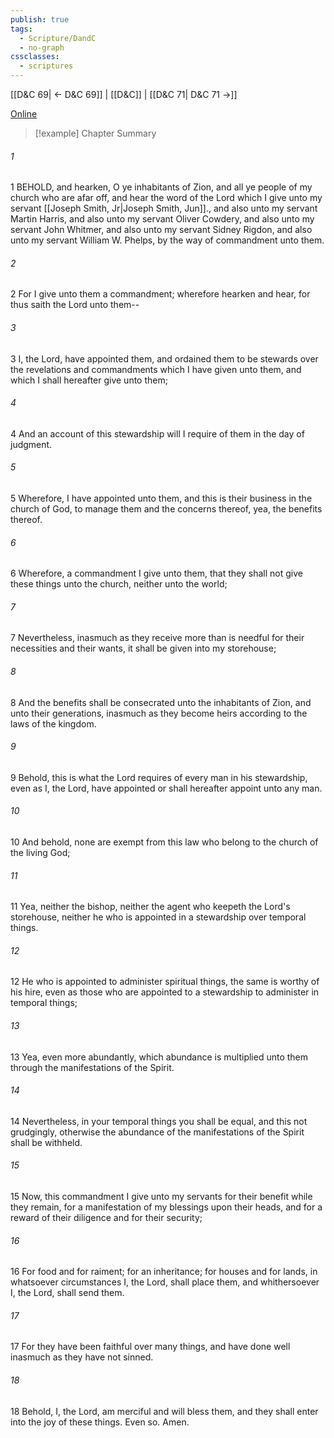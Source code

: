 ```yaml
---
publish: true
tags:
  - Scripture/DandC
  - no-graph
cssclasses:
  - scriptures
---
```

[[D&C 69| ← D&C 69]] | [[D&C]] | [[D&C 71| D&C 71 →]]

[Online](https://churchofjesuschrist.org/study/scriptures/dc-testament/dc/70?lang=eng)

>[!example] Chapter Summary
>
###### 1
1 BEHOLD, and hearken, O ye inhabitants of Zion, and all ye people of my church who are afar off, and hear the word of the Lord which I give unto my servant [[Joseph Smith, Jr|Joseph Smith, Jun]]., and also unto my servant Martin Harris, and also unto my servant Oliver Cowdery, and also unto my servant John Whitmer, and also unto my servant Sidney Rigdon, and also unto my servant William W. Phelps, by the way of commandment unto them.
###### 2
2 For I give unto them a commandment; wherefore hearken and hear, for thus saith the Lord unto them--
###### 3
3 I, the Lord, have appointed them, and ordained them to be stewards over the revelations and commandments which I have given unto them, and which I shall hereafter give unto them;
###### 4
4 And an account of this stewardship will I require of them in the day of judgment.
###### 5
5 Wherefore, I have appointed unto them, and this is their business in the church of God, to manage them and the concerns thereof, yea, the benefits thereof.
###### 6
6 Wherefore, a commandment I give unto them, that they shall not give these things unto the church, neither unto the world;
###### 7
7 Nevertheless, inasmuch as they receive more than is needful for their necessities and their wants, it shall be given into my storehouse;
###### 8
8 And the benefits shall be consecrated unto the inhabitants of Zion, and unto their generations, inasmuch as they become heirs according to the laws of the kingdom.
###### 9
9 Behold, this is what the Lord requires of every man in his stewardship, even as I, the Lord, have appointed or shall hereafter appoint unto any man.
###### 10
10 And behold, none are exempt from this law who belong to the church of the living God;
###### 11
11 Yea, neither the bishop, neither the agent who keepeth the Lord's storehouse, neither he who is appointed in a stewardship over temporal things.
###### 12
12 He who is appointed to administer spiritual things, the same is worthy of his hire, even as those who are appointed to a stewardship to administer in temporal things;
###### 13
13 Yea, even more abundantly, which abundance is multiplied unto them through the manifestations of the Spirit.
###### 14
14 Nevertheless, in your temporal things you shall be equal, and this not grudgingly, otherwise the abundance of the manifestations of the Spirit shall be withheld.
###### 15
15 Now, this commandment I give unto my servants for their benefit while they remain, for a manifestation of my blessings upon their heads, and for a reward of their diligence and for their security;
###### 16
16 For food and for raiment; for an inheritance; for houses and for lands, in whatsoever circumstances I, the Lord, shall place them, and whithersoever I, the Lord, shall send them.
###### 17
17 For they have been faithful over many things, and have done well inasmuch as they have not sinned.
###### 18
18 Behold, I, the Lord, am merciful and will bless them, and they shall enter into the joy of these things. Even so. Amen.




